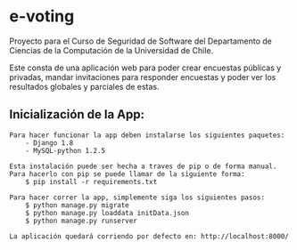 # e-voting

Proyecto para el Curso de Seguridad de Software del Departamento de Ciencias de la Computación de la Universidad de Chile.

Este consta de una aplicación web para poder crear encuestas públicas y privadas, mandar invitaciones para responder encuestas y poder ver los resultados globales y parciales de estas.

## Inicialización de la App:

	Para hacer funcionar la app deben instalarse los siguientes paquetes:
		- Django 1.8
		- MySQL-python 1.2.5

	Esta instalación puede ser hecha a traves de pip o de forma manual.
	Para hacerlo con pip se puede llamar de la siguiente forma:
		$ pip install -r requirements.txt

	Para hacer correr la app, simplemente siga los siguientes pasos:
	    $ python manage.py migrate
	    $ python manage.py loaddata initData.json
		$ python manage.py runserver

	La aplicación quedará corriendo por defecto en: http://localhost:8000/
